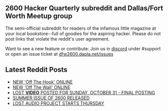 ## 2600 Hacker Quarterly subreddit and Dallas/Fort Worth Meetup group
The semi-official subreddit for readers of the infamous little magazine at your local bookstore--full of goodies for the aspiring hacker. Please do not post links that violate the reddit's user agreement.

Want to see a new feature or contribute: 
Join us in [discord](https://dfw2600.dapla.net/chat) under #support or open an issue ticket at [dfw2600.dapla.net/issues](https://dfw2600.dapla.net/issues)

## Latest Reddit Posts
<!-- BLOG-POST-LIST:START -->
- [NEW 'Off The Hook' ONLINE](https://2600.com/hook/24-11-2021)
- [NEW 'Off The Wall' ONLINE](https://2600.com/wall/23-11-2021)
- [LOST **VIDEO** POSTED FOR SUNDAY, OCTOBER 31 - FINAL POSTING](https://2600.com/content/lost-video-posted-sunday-october-31-final-posting)
- [SUMMER ISSUE OF 2600 RELEASED](https://2600.com/content/summer-issue-2600-released-16)
- [LOST AUDIO PROJECT STARTS THURSDAY](https://2600.com/content/lost-audio-project-starts-thursday)
<!-- BLOG-POST-LIST:END -->
